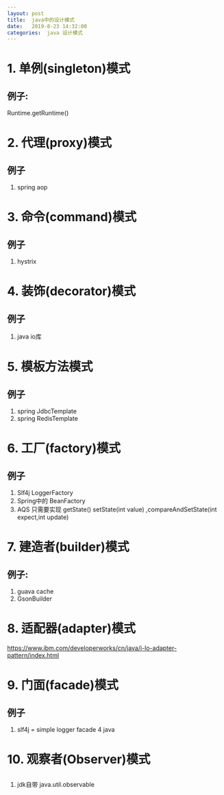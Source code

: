 ```yaml
---
layout: post
title:  java中的设计模式
date:   2019-8-23 14:32:00
categories:  java 设计模式
---
```


# 1. 单例(singleton)模式
## 例子:
Runtime.getRuntime()

# 2. 代理(proxy)模式
## 例子
1. spring aop

# 3. 命令(command)模式
## 例子
1. hystrix 

# 4. 装饰(decorator)模式
## 例子
1. java io库

# 5. 模板方法模式
## 例子
1. spring JdbcTemplate
2. spring RedisTemplate

# 6. 工厂(factory)模式
## 例子
1. Slf4j LoggerFactory
2. Spring中的 BeanFactory
3. AQS 只需要实现 getState() setState(int value) ,compareAndSetState(int expect,int update)


# 7. 建造者(builder)模式
## 例子:
1. guava cache
2. GsonBuilder

# 8. 适配器(adapter)模式
https://www.ibm.com/developerworks/cn/java/j-lo-adapter-pattern/index.html

# 9. 门面(facade)模式
## 例子
1. slf4j = simple logger facade 4 java

# 10. 观察者(Observer)模式
##
1. jdk自带 java.util.observable
